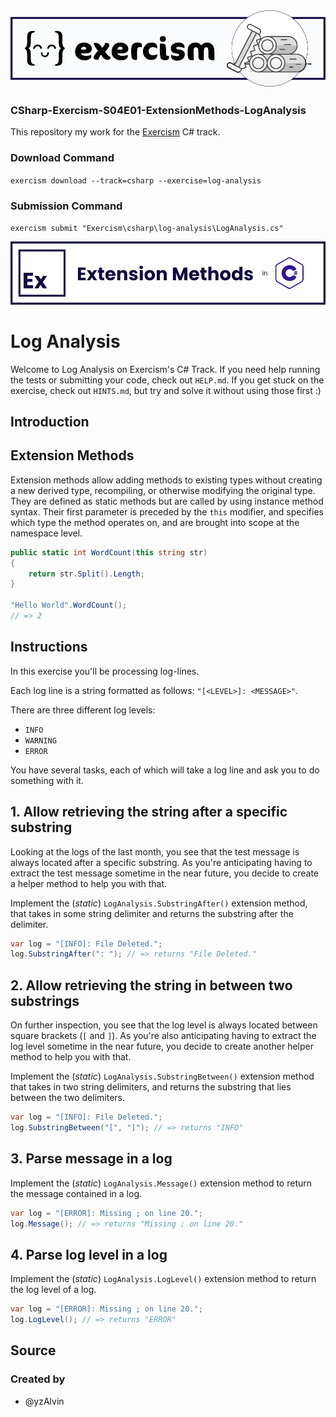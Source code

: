 ![Banner](Data/Images/CSharp-Exercism-S04E01-ExtensionMethods-LogAnalysis-Banner.png)

### CSharp-Exercism-S04E01-ExtensionMethods-LogAnalysis

This repository my work for the [Exercism](https://exercism.org/) C# track.

### Download Command
`exercism download --track=csharp --exercise=log-analysis`

### Submission Command
`exercism submit "Exercism\csharp\log-analysis\LogAnalysis.cs"`

![Banner](Data/Images/CSharp-Exercism-S04-ExtensionMethods-Title.png)

# Log Analysis

Welcome to Log Analysis on Exercism's C# Track.
If you need help running the tests or submitting your code, check out `HELP.md`.
If you get stuck on the exercise, check out `HINTS.md`, but try and solve it without using those first :)

## Introduction

## Extension Methods

Extension methods allow adding methods to existing types without creating a new derived type, recompiling, or otherwise modifying the original type. They are defined as static methods but are called by using instance method syntax. Their first parameter is preceded by the `this` modifier, and specifies which type the method operates on, and are brought into scope at the namespace level.

```csharp
public static int WordCount(this string str)
{
    return str.Split().Length;
}

"Hello World".WordCount();
// => 2
```

## Instructions

In this exercise you'll be processing log-lines.

Each log line is a string formatted as follows: `"[<LEVEL>]: <MESSAGE>"`.

There are three different log levels:

- `INFO`
- `WARNING`
- `ERROR`

You have several tasks, each of which will take a log line and ask you to do something with it.

## 1. Allow retrieving the string after a specific substring

Looking at the logs of the last month, you see that the test message is always located after a specific substring. As you're anticipating having to extract the test message sometime in the near future, you decide to create a helper method to help you with that.

Implement the (_static_) `LogAnalysis.SubstringAfter()` extension method, that takes in some string delimiter and returns the substring after the delimiter.

```csharp
var log = "[INFO]: File Deleted.";
log.SubstringAfter(": "); // => returns "File Deleted."
```

## 2. Allow retrieving the string in between two substrings

On further inspection, you see that the log level is always located between square brackets (`[` and `]`). As you're also anticipating having to extract the log level sometime in the near future, you decide to create another helper method to help you with that.

Implement the (_static_) `LogAnalysis.SubstringBetween()` extension method that takes in two string delimiters, and returns the substring that lies between the two delimiters.

```csharp
var log = "[INFO]: File Deleted.";
log.SubstringBetween("[", "]"); // => returns "INFO"
```

## 3. Parse message in a log

Implement the (_static_) `LogAnalysis.Message()` extension method to return the message contained in a log.

```csharp
var log = "[ERROR]: Missing ; on line 20.";
log.Message(); // => returns "Missing ; on line 20."
```

## 4. Parse log level in a log

Implement the (_static_) `LogAnalysis.LogLevel()` extension method to return the log level of a log.

```csharp
var log = "[ERROR]: Missing ; on line 20.";
log.LogLevel(); // => returns "ERROR"
```

## Source

### Created by

- @yzAlvin
